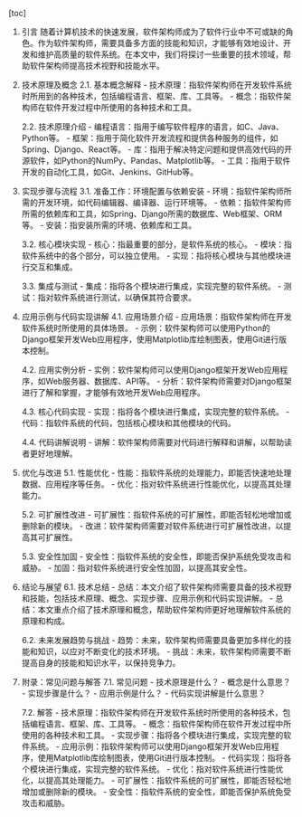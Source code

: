
[toc]                    
                
                
1. 引言
    随着计算机技术的快速发展，软件架构师成为了软件行业中不可或缺的角色。作为软件架构师，需要具备多方面的技能和知识，才能够有效地设计、开发和维护高质量的软件系统。在本文中，我们将探讨一些重要的技术领域，帮助软件架构师提高技术视野和技能水平。

2. 技术原理及概念
    2.1. 基本概念解释
        - 技术原理：指软件架构师在开发软件系统时所用到的各种技术，包括编程语言、框架、库、工具等。
        - 概念：指软件架构师在软件开发过程中所使用的各种技术和工具。

    2.2. 技术原理介绍
        - 编程语言：指用于编写软件程序的语言，如C、Java、Python等。
        - 框架：指用于简化软件开发流程和提供各种服务的组件，如Spring、Django、React等。
        - 库：指用于解决特定问题和提供高效代码的开源软件，如Python的NumPy、Pandas、Matplotlib等。
        - 工具：指用于软件开发的自动化工具，如Git、Jenkins、GitHub等。

3. 实现步骤与流程
    3.1. 准备工作：环境配置与依赖安装
        - 环境：指软件架构师所需的开发环境，如代码编辑器、编译器、运行环境等。
        - 依赖：指软件架构师所需的依赖库和工具，如Spring、Django所需的数据库、Web框架、ORM等。
        - 安装：指安装所需的环境、依赖库和工具。

    3.2. 核心模块实现
        - 核心：指最重要的部分，是软件系统的核心。
        - 模块：指软件系统中的各个部分，可以独立使用。
        - 实现：指将核心模块与其他模块进行交互和集成。

    3.3. 集成与测试
        - 集成：指将各个模块进行集成，实现完整的软件系统。
        - 测试：指对软件系统进行测试，以确保其符合要求。

4. 应用示例与代码实现讲解
    4.1. 应用场景介绍
        - 应用场景：指软件架构师在开发软件系统时所使用的具体场景。
        - 示例：软件架构师可以使用Python的Django框架开发Web应用程序，使用Matplotlib库绘制图表，使用Git进行版本控制。

    4.2. 应用实例分析
        - 实例：软件架构师可以使用Django框架开发Web应用程序，如Web服务器、数据库、API等。
        - 分析：软件架构师需要对Django框架进行了解和掌握，才能够有效地开发Web应用程序。

    4.3. 核心代码实现
        - 实现：指将各个模块进行集成，实现完整的软件系统。
        - 代码：指软件系统的代码，包括核心模块和其他模块的代码。

    4.4. 代码讲解说明
        - 讲解：软件架构师需要对代码进行解释和讲解，以帮助读者更好地理解。

5. 优化与改进
    5.1. 性能优化
        - 性能：指软件系统的处理能力，即能否快速地处理数据、应用程序等任务。
        - 优化：指对软件系统进行性能优化，以提高其处理能力。

    5.2. 可扩展性改进
        - 可扩展性：指软件系统的可扩展性，即能否轻松地增加或删除新的模块。
        - 改进：软件架构师需要对软件系统进行可扩展性改进，以提高其可扩展性。

    5.3. 安全性加固
        - 安全性：指软件系统的安全性，即能否保护系统免受攻击和威胁。
        - 加固：指对软件系统进行安全性加固，以提高其安全性。

6. 结论与展望
    6.1. 技术总结
        - 总结：本文介绍了软件架构师需要具备的技术视野和技能，包括技术原理、概念、实现步骤、应用示例和代码实现讲解。
        - 总结：本文重点介绍了技术原理和概念，帮助软件架构师更好地理解软件系统的原理和构成。

    6.2. 未来发展趋势与挑战
        - 趋势：未来，软件架构师需要具备更加多样化的技能和知识，以应对不断变化的技术环境。
        - 挑战：未来，软件架构师需要不断提高自身的技能和知识水平，以保持竞争力。

7. 附录：常见问题与解答
    7.1. 常见问题
        - 技术原理是什么？
        - 概念是什么意思？
        - 实现步骤是什么？
        - 应用示例是什么？
        - 代码实现讲解是什么意思？

    7.2. 解答
        - 技术原理：指软件架构师在开发软件系统时所使用的各种技术，包括编程语言、框架、库、工具等。
        - 概念：指软件架构师在软件开发过程中所使用的各种技术和工具。
        - 实现步骤：指将各个模块进行集成，实现完整的软件系统。
        - 应用示例：指软件架构师可以使用Django框架开发Web应用程序，使用Matplotlib库绘制图表，使用Git进行版本控制。
        - 代码实现：指将各个模块进行集成，实现完整的软件系统。
        - 优化：指对软件系统进行性能优化，以提高其处理能力。
        - 可扩展性：指软件系统的可扩展性，即能否轻松地增加或删除新的模块。
        - 安全性：指软件系统的安全性，即能否保护系统免受攻击和威胁。

